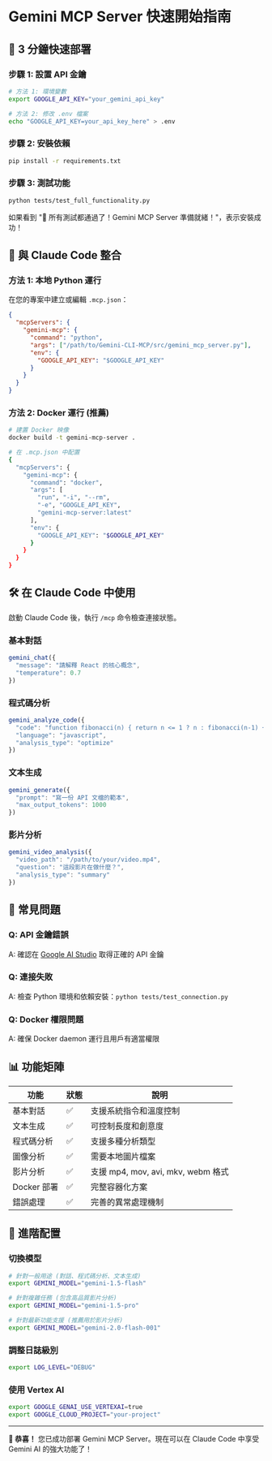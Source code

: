 # Gemini MCP Server 快速開始指南

## 🚀 3 分鐘快速部署

### 步驟 1: 設置 API 金鑰

```bash
# 方法 1: 環境變數
export GOOGLE_API_KEY="your_gemini_api_key"

# 方法 2: 修改 .env 檔案
echo "GOOGLE_API_KEY=your_api_key_here" > .env
```

### 步驟 2: 安裝依賴

```bash
pip install -r requirements.txt
```

### 步驟 3: 測試功能

```bash
python tests/test_full_functionality.py
```

如果看到 "🎊 所有測試都通過了！Gemini MCP Server 準備就緒！"，表示安裝成功！

## 🔗 與 Claude Code 整合

### 方法 1: 本地 Python 運行

在您的專案中建立或編輯 `.mcp.json`：

```json
{
  "mcpServers": {
    "gemini-mcp": {
      "command": "python",
      "args": ["/path/to/Gemini-CLI-MCP/src/gemini_mcp_server.py"],
      "env": {
        "GOOGLE_API_KEY": "$GOOGLE_API_KEY"
      }
    }
  }
}
```

### 方法 2: Docker 運行 (推薦)

```bash
# 建置 Docker 映像
docker build -t gemini-mcp-server .

# 在 .mcp.json 中配置
{
  "mcpServers": {
    "gemini-mcp": {
      "command": "docker",
      "args": [
        "run", "-i", "--rm",
        "-e", "GOOGLE_API_KEY",
        "gemini-mcp-server:latest"
      ],
      "env": {
        "GOOGLE_API_KEY": "$GOOGLE_API_KEY"
      }
    }
  }
}
```

## 🛠️ 在 Claude Code 中使用

啟動 Claude Code 後，執行 `/mcp` 命令檢查連接狀態。

### 基本對話

```javascript
gemini_chat({
  "message": "請解釋 React 的核心概念",
  "temperature": 0.7
})
```

### 程式碼分析

```javascript
gemini_analyze_code({
  "code": "function fibonacci(n) { return n <= 1 ? n : fibonacci(n-1) + fibonacci(n-2); }",
  "language": "javascript",
  "analysis_type": "optimize"
})
```

### 文本生成

```javascript
gemini_generate({
  "prompt": "寫一份 API 文檔的範本",
  "max_output_tokens": 1000
})
```

### 影片分析

```javascript
gemini_video_analysis({
  "video_path": "/path/to/your/video.mp4",
  "question": "這段影片在做什麼？",
  "analysis_type": "summary"
})
```

## 🔧 常見問題

### Q: API 金鑰錯誤
A: 確認在 [Google AI Studio](https://makersuite.google.com/app/apikey) 取得正確的 API 金鑰

### Q: 連接失敗
A: 檢查 Python 環境和依賴安裝：`python tests/test_connection.py`

### Q: Docker 權限問題
A: 確保 Docker daemon 運行且用戶有適當權限

## 📊 功能矩陣

| 功能 | 狀態 | 說明 |
|------|------|------|
| 基本對話 | ✅ | 支援系統指令和溫度控制 |
| 文本生成 | ✅ | 可控制長度和創意度 |
| 程式碼分析 | ✅ | 支援多種分析類型 |
| 圖像分析 | ✅ | 需要本地圖片檔案 |
| 影片分析 | ✅ | 支援 mp4, mov, avi, mkv, webm 格式 |
| Docker 部署 | ✅ | 完整容器化方案 |
| 錯誤處理 | ✅ | 完善的異常處理機制 |

## 🎯 進階配置

### 切換模型

```bash
# 針對一般用途 (對話、程式碼分析、文本生成)
export GEMINI_MODEL="gemini-1.5-flash"

# 針對複雜任務 (包含高品質影片分析)
export GEMINI_MODEL="gemini-1.5-pro"

# 針對最新功能支援 (推薦用於影片分析)
export GEMINI_MODEL="gemini-2.0-flash-001"
```

### 調整日誌級別

```bash
export LOG_LEVEL="DEBUG"
```

### 使用 Vertex AI

```bash
export GOOGLE_GENAI_USE_VERTEXAI=true
export GOOGLE_CLOUD_PROJECT="your-project"
```

---

**🎉 恭喜！** 您已成功部署 Gemini MCP Server。現在可以在 Claude Code 中享受 Gemini AI 的強大功能了！